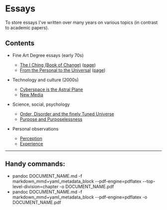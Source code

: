 # Essays

To store essays I've written over many years on various topics (in contrast to academic papers).

## Contents

- Fine Art Degree essays (early 70s)
  - [The I Ching (Book of Change)](fine-art-degree/i-ching/index.md) ([page](https://daveeveritt.github.io/essays/fine-art-degree/i-ching/))
  - [From the Personal to the Universal](fine-art-degree/personal-universal/index.md) ([page](https://daveeveritt.github.io/essays/fine-art-degree/personal-universal/))

- Technology and culture (2000s)
  - [Cyberspace is the Astral Plane](cyberspace-is-the-astral-plane.md)
  - [New Media](new-media.md)

- Science, social, psychology
  - [Order, Disorder and the finely Tuned Universe](the-finely-tuned-universe.md)
  - [Purpose and Purposelessness](purpose-and-purposelessness.md)

- Personal observations
  - [Perception](perception.md)
  - [Experience](experience.md)

---

## Handy commands:

- pandoc DOCUMENT_NAME.md -f markdown_mmd+yaml_metadata_block --pdf-engine=pdflatex --top-level-division=chapter -o DOCUMENT_NAME.pdf 
- pandoc DOCUMENT_NAME.md -f markdown_mmd+yaml_metadata_block --pdf-engine=pdflatex -o DOCUMENT_NAME.pdf 
